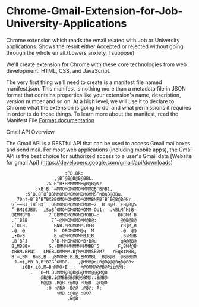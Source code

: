 # Chrome-Gmail-Extension-for-Job-University-Applications
Chrome extension which reads the email related with Job or University applications. Shows the result either Accepted or rejected without going through the whole email.(Lowers anxiety, I suppose)
 
We'll create extension for Chrome with these core technologies from web development: HTML, CSS, and JavaScript.

The very first thing we'll need to create is a manifest file named manifest.json. This manifest is nothing more than a metadata file in JSON format that contains properties like your extension's name, description, version number and so on.
At a high level, we will use it to declare to Chrome what the extension is going to do, and what permissions it requires in order to do those things. To learn more about the manifest, read the Manifest File [Format documentation](https://developer.chrome.com/extensions/manifest)


Gmail API Overview

The Gmail API is a RESTful API that can be used to access Gmail mailboxes and send mail. For most web applications (including mobile apps), the Gmail API is the best choice for authorized access to a user's Gmail data [Website for gmail Api] (https://developers.google.com/gmail/api/downloads)
 

                          :PB.Bk:                          
                      ,jBˆ@B@B@B@BBL.                      
                   7G–B“B•BMMMMMB@B@B@Nr                   
               :kB’B.ˆ—MMOMOMOMOMMMMŒB˜B@B1,               
           :5‘B.B˜BˆBBMMOMOMOMOMOMOMMŠ’nBnB@BBu.           
        70n†•BˆB’B”BXBBOMOMOMOMOMOMMBMPB˜BˆB@B@B@Nr        
      G˜–—BJ iBˆB‡ˆ  OBMOMOMOMOMOMOM–2  B.B@B. EB@B@S      
      ’–BM‡GJBU.  iSuBˆOMOMOMOMOMOMM—OU1:  .kBLMˆM†B—      
      BŒMMB™B       7ˆBBMMOMOMOMOMOBB–:       B‡BMMˆB      
      .˜ˆBŠB         7’–@MMOMOMOMM@B@:         @@B@B@      
      .’OLB.          BNB.MMOMOMM.BEB          rBjM„B      
      .@  @           M  OBOMOMM@q  M          .@  @@      
      „•OvB           B:uŒMMOMOMMBJiB          .BvM@B      
      „B‘B˜J         0‘B—MMOMOMOMB•B@u         q@@@B@      
      B„MBBŒv       G.‹BMMMMMMMMMMMBBˆ5       F„BMM@B      
      ‡BBM.BPNi   LMEB…OMMMM.BƒMMOMMŠBZM7   rEqB‡MBB„      
      B˜–„BM  BmB„B  qBMOMB.B…B„BMOMBL  B@B@B  @B@B@M      
       J–m†„PB.B„B™B7GˆOMBB.   ,@MMM@qLB@B@@@BqB@BBv       
          iGB•,i0„M–BnMMO‹E  :  M@OMM@@@B@Pii@@N:          
             .   B—M.B.MMM@B@B@B@MMM@@@M@B                 
                 @B@B.i@MBB@B@B@@BM@::B@B@                 
                 B@@@ .B@B.:@B@ :B@B  @B@O                 
                   :0 r@B@  B@@ .@B@: P:                   
                       vMB :@B@ :BO7                       
                           ,B@B  

